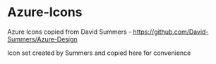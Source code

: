 # Azure-Icons
Azure Icons copied from David Summers - https://github.com/David-Summers/Azure-Design

Icon set created by Summers and copied here for convenience
